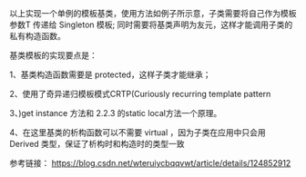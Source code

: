 以上实现一个单例的模板基类，使用方法如例子所示意，子类需要将自己作为模板参数T 传递给 Singleton<T> 模板; 同时需要将基类声明为友元，这样才能调用子类的私有构造函数。

基类模板的实现要点是：

1、基类构造函数需要是 protected，这样子类才能继承；

2、使用了奇异递归模板模式CRTP(Curiously recurring template pattern

3、)get instance 方法和 2.2.3 的static local方法一个原理。

4、在这里基类的析构函数可以不需要 virtual ，因为子类在应用中只会用 Derived 类型，保证了析构时和构造时的类型一致

参考链接：
https://blog.csdn.net/wteruiycbqqvwt/article/details/124852912
